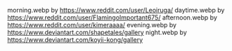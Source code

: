 morning.webp by https://www.reddit.com/user/Leoiruga/
daytime.webp by https://www.reddit.com/user/FlamingoImportant675/
afternoon.webp by https://www.reddit.com/user/kimeraaaa/
evening.webp by https://www.deviantart.com/shapetales/gallery
night.webp by https://www.deviantart.com/koyii-kong/gallery